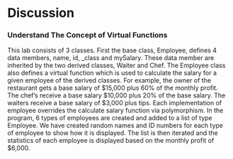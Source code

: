 # Discussion

### Understand The Concept of Virtual Functions

  This lab consists of 3 classes. First the base class, Employee, defines 4 data members, name, id, _class and mySalary. These data member are inherited by the two derived classes, Waiter and Chef. The Employee class also defines a virtual function which is used to calculate the salary for a given employee of the derived classes. For example, the owner of the restaurant gets a base salary of $15,000 plus 60% of the monthly profit. The chef’s receive a base salary $10,000 plus 20% of the base salary. The waiters receive a base salary of $3,000 plus tips. Each implementation of employee overrides the calculate salary function via polymorphism. In the program, 6 types of employees are created and added to a list of type Employee. We have created random names and ID numbers for each type of employee to show how it is displayed. The list is then iterated and the statistics of each employee is displayed based on the monthly profit of $6,000.
